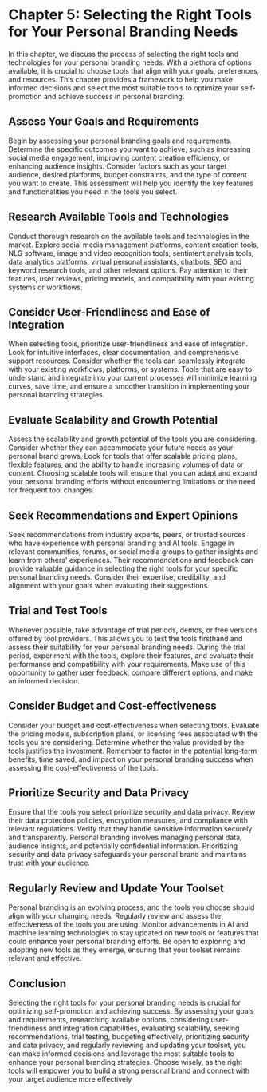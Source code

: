 Chapter 5: Selecting the Right Tools for Your Personal Branding Needs
=====================================================================

In this chapter, we discuss the process of selecting the right tools and technologies for your personal branding needs. With a plethora of options available, it is crucial to choose tools that align with your goals, preferences, and resources. This chapter provides a framework to help you make informed decisions and select the most suitable tools to optimize your self-promotion and achieve success in personal branding.

Assess Your Goals and Requirements
----------------------------------

Begin by assessing your personal branding goals and requirements. Determine the specific outcomes you want to achieve, such as increasing social media engagement, improving content creation efficiency, or enhancing audience insights. Consider factors such as your target audience, desired platforms, budget constraints, and the type of content you want to create. This assessment will help you identify the key features and functionalities you need in the tools you select.

Research Available Tools and Technologies
-----------------------------------------

Conduct thorough research on the available tools and technologies in the market. Explore social media management platforms, content creation tools, NLG software, image and video recognition tools, sentiment analysis tools, data analytics platforms, virtual personal assistants, chatbots, SEO and keyword research tools, and other relevant options. Pay attention to their features, user reviews, pricing models, and compatibility with your existing systems or workflows.

Consider User-Friendliness and Ease of Integration
--------------------------------------------------

When selecting tools, prioritize user-friendliness and ease of integration. Look for intuitive interfaces, clear documentation, and comprehensive support resources. Consider whether the tools can seamlessly integrate with your existing workflows, platforms, or systems. Tools that are easy to understand and integrate into your current processes will minimize learning curves, save time, and ensure a smoother transition in implementing your personal branding strategies.

Evaluate Scalability and Growth Potential
-----------------------------------------

Assess the scalability and growth potential of the tools you are considering. Consider whether they can accommodate your future needs as your personal brand grows. Look for tools that offer scalable pricing plans, flexible features, and the ability to handle increasing volumes of data or content. Choosing scalable tools will ensure that you can adapt and expand your personal branding efforts without encountering limitations or the need for frequent tool changes.

Seek Recommendations and Expert Opinions
----------------------------------------

Seek recommendations from industry experts, peers, or trusted sources who have experience with personal branding and AI tools. Engage in relevant communities, forums, or social media groups to gather insights and learn from others' experiences. Their recommendations and feedback can provide valuable guidance in selecting the right tools for your specific personal branding needs. Consider their expertise, credibility, and alignment with your goals when evaluating their suggestions.

Trial and Test Tools
--------------------

Whenever possible, take advantage of trial periods, demos, or free versions offered by tool providers. This allows you to test the tools firsthand and assess their suitability for your personal branding needs. During the trial period, experiment with the tools, explore their features, and evaluate their performance and compatibility with your requirements. Make use of this opportunity to gather user feedback, compare different options, and make an informed decision.

Consider Budget and Cost-effectiveness
--------------------------------------

Consider your budget and cost-effectiveness when selecting tools. Evaluate the pricing models, subscription plans, or licensing fees associated with the tools you are considering. Determine whether the value provided by the tools justifies the investment. Remember to factor in the potential long-term benefits, time saved, and impact on your personal branding success when assessing the cost-effectiveness of the tools.

Prioritize Security and Data Privacy
------------------------------------

Ensure that the tools you select prioritize security and data privacy. Review their data protection policies, encryption measures, and compliance with relevant regulations. Verify that they handle sensitive information securely and transparently. Personal branding involves managing personal data, audience insights, and potentially confidential information. Prioritizing security and data privacy safeguards your personal brand and maintains trust with your audience.

Regularly Review and Update Your Toolset
----------------------------------------

Personal branding is an evolving process, and the tools you choose should align with your changing needs. Regularly review and assess the effectiveness of the tools you are using. Monitor advancements in AI and machine learning technologies to stay updated on new tools or features that could enhance your personal branding efforts. Be open to exploring and adopting new tools as they emerge, ensuring that your toolset remains relevant and effective.

Conclusion
----------

Selecting the right tools for your personal branding needs is crucial for optimizing self-promotion and achieving success. By assessing your goals and requirements, researching available options, considering user-friendliness and integration capabilities, evaluating scalability, seeking recommendations, trial testing, budgeting effectively, prioritizing security and data privacy, and regularly reviewing and updating your toolset, you can make informed decisions and leverage the most suitable tools to enhance your personal branding strategies. Choose wisely, as the right tools will empower you to build a strong personal brand and connect with your target audience more effectively
